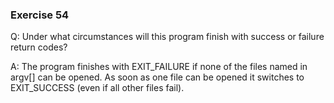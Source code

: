 ### Exercise 54

Q: Under what circumstances will this program finish with success or failure return codes?

A: 
The program finishes with EXIT_FAILURE if none of the files named in argv[] can be opened. 
As soon as one file can be opened it switches to EXIT_SUCCESS (even if all other files fail).